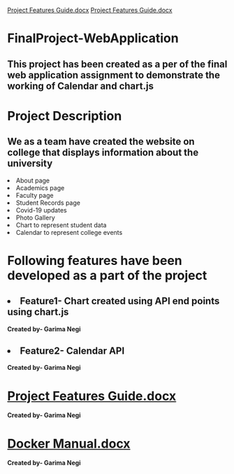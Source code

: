 [Project Features Guide.docx](https://github.com/gn32/FinalProject-WebApplication/files/6462909/Project.Features.Guide.docx)
[Project Features Guide.docx](https://github.com/gn32/FinalProject-WebApplication/files/6462914/Project.Features.Guide.docx)
# FinalProject-WebApplication
## This project has been created as a per of the final web application assignment to demonstrate the working of Calendar and chart.js
# Project Description
## We as a team have created the website on college that displays information about the university
<li>About page</li>
<li>Academics page</li>
<li>Faculty page</li>
<li>Student Records page</li>
<li>Covid-19 updates</li>
<li>Photo Gallery</li>
<li>Chart to represent student data</li>
<li>Calendar to represent college events</li>

# Following features have been developed as a part of the project
## <li> Feature1- Chart created using API end points using chart.js </li> 
<strong>      Created by- Garima Negi </strong> 
## <li> Feature2- Calendar API </li>
<strong>      Created by- Garima Negi </strong> 

# [Project Features Guide.docx](https://github.com/gn32/FinalProject-WebApplication/files/6462918/Project.Features.Guide.docx) 
<strong>      Created by- Garima Negi </strong> 
 
# [Docker Manual.docx](https://github.com/gn32/FinalProject-WebApplication/files/6462962/Docker.Manual.docx) 
<strong>      Created by- Garima Negi </strong> 


